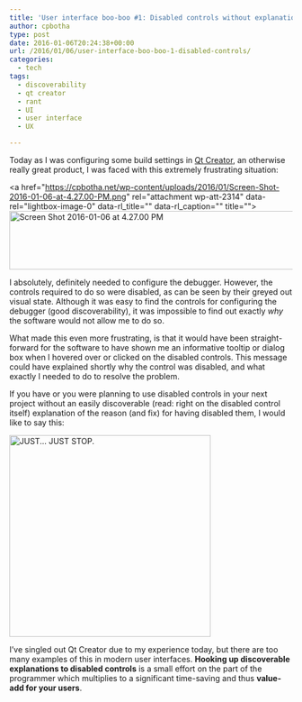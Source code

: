```yaml
---
title: 'User interface boo-boo #1: Disabled controls without explanations!'
author: cpbotha
type: post
date: 2016-01-06T20:24:38+00:00
url: /2016/01/06/user-interface-boo-boo-1-disabled-controls/
categories:
  - tech
tags:
  - discoverability
  - qt creator
  - rant
  - UI
  - user interface
  - UX

---
```

Today as I was configuring some build settings in [Qt Creator][1], an otherwise really great product, I was faced with this extremely frustrating situation:

<a href="https://cpbotha.net/wp-content/uploads/2016/01/Screen-Shot-2016-01-06-at-4.27.00-PM.png" rel="attachment wp-att-2314" data-rel="lightbox-image-0" data-rl\_title="" data-rl\_caption="" title=""><img data-attachment-id="2314" data-permalink="https://cpbotha.net/2016/01/06/user-interface-boo-boo-1-disabled-controls/screen-shot-2016-01-06-at-4-27-00-pm/" data-orig-file="https://cpbotha.net/wp-content/uploads/2016/01/Screen-Shot-2016-01-06-at-4.27.00-PM.png" data-orig-size="760,104" data-comments-opened="1" data-image-meta="{&quot;aperture&quot;:&quot;0&quot;,&quot;credit&quot;:&quot;&quot;,&quot;camera&quot;:&quot;&quot;,&quot;caption&quot;:&quot;&quot;,&quot;created_timestamp&quot;:&quot;0&quot;,&quot;copyright&quot;:&quot;&quot;,&quot;focal_length&quot;:&quot;0&quot;,&quot;iso&quot;:&quot;0&quot;,&quot;shutter_speed&quot;:&quot;0&quot;,&quot;title&quot;:&quot;&quot;,&quot;orientation&quot;:&quot;0&quot;}" data-image-title="Screen Shot 2016-01-06 at 4.27.00 PM" data-image-description="" data-medium-file="https://cpbotha.net/wp-content/uploads/2016/01/Screen-Shot-2016-01-06-at-4.27.00-PM-300x41.png" data-large-file="https://cpbotha.net/wp-content/uploads/2016/01/Screen-Shot-2016-01-06-at-4.27.00-PM.png" class="alignnone wp-image-2314 size-full" src="https://cpbotha.net/wp-content/uploads/2016/01/Screen-Shot-2016-01-06-at-4.27.00-PM.png" alt="Screen Shot 2016-01-06 at 4.27.00 PM" width="760" height="104" srcset="https://cpbotha.net/wp-content/uploads/2016/01/Screen-Shot-2016-01-06-at-4.27.00-PM.png 760w, https://cpbotha.net/wp-content/uploads/2016/01/Screen-Shot-2016-01-06-at-4.27.00-PM-300x41.png 300w" sizes="(max-width: 709px) 85vw, (max-width: 909px) 67vw, (max-width: 984px) 61vw, (max-width: 1362px) 45vw, 600px" /></a>

I absolutely, definitely needed to configure the debugger. However, the controls required to do so were disabled, as can be seen by their greyed out visual state. Although it was easy to find the controls for configuring the debugger (good discoverability), it was impossible to find out exactly _why_ the software would not allow me to do so.

What made this even more frustrating, is that it would have been straight-forward for the software to have shown me an informative tooltip or dialog box when I hovered over or clicked on the disabled controls. This message could have explained shortly why the control was disabled, and what exactly I needed to do to resolve the problem.

If you have or you were planning to use disabled controls in your next project without an easily discoverable (read: right on the disabled control itself) explanation of the reason (and fix) for having disabled them, I would like to say this:

<img data-attachment-id="2317" data-permalink="https://cpbotha.net/2016/01/06/user-interface-boo-boo-1-disabled-controls/stop-just-stop/" data-orig-file="https://cpbotha.net/wp-content/uploads/2016/01/stop-just-stop.jpg" data-orig-size="358,358" data-comments-opened="1" data-image-meta="{&quot;aperture&quot;:&quot;0&quot;,&quot;credit&quot;:&quot;Picasa&quot;,&quot;camera&quot;:&quot;&quot;,&quot;caption&quot;:&quot;&quot;,&quot;created_timestamp&quot;:&quot;1339193494&quot;,&quot;copyright&quot;:&quot;&quot;,&quot;focal_length&quot;:&quot;0&quot;,&quot;iso&quot;:&quot;0&quot;,&quot;shutter_speed&quot;:&quot;0&quot;,&quot;title&quot;:&quot;&quot;,&quot;orientation&quot;:&quot;1&quot;}" data-image-title="stop-just-stop" data-image-description="" data-medium-file="https://cpbotha.net/wp-content/uploads/2016/01/stop-just-stop-300x300.jpg" data-large-file="https://cpbotha.net/wp-content/uploads/2016/01/stop-just-stop.jpg" class="alignnone wp-image-2317 size-full" src="https://cpbotha.net/wp-content/uploads/2016/01/stop-just-stop.jpg" alt="JUST... JUST STOP." width="358" height="358" srcset="https://cpbotha.net/wp-content/uploads/2016/01/stop-just-stop.jpg 358w, https://cpbotha.net/wp-content/uploads/2016/01/stop-just-stop-150x150.jpg 150w, https://cpbotha.net/wp-content/uploads/2016/01/stop-just-stop-300x300.jpg 300w" sizes="(max-width: 358px) 85vw, 358px" />

I&#8217;ve singled out Qt Creator due to my experience today, but there are too many examples of this in modern user interfaces. **Hooking up discoverable explanations to disabled controls** is a small effort on the part of the programmer which multiplies to a significant time-saving and thus **value-add for your users**.

 [1]: http://www.qt.io/ide/